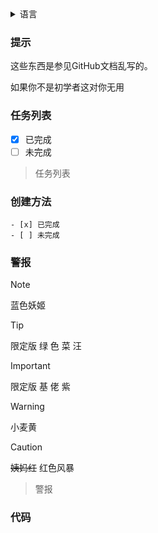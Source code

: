 <details>
<summary>语言</summary>

[English](https://github.com/zhanshenxiaomao/Test-the-repository/blob/main/English.md)

</details>

### 提示

这些东西是参见GitHub文档乱写的。

如果你不是初学者这对你无用

### 任务列表

- [x] 已完成
- [ ] 未完成

>任务列表
### 创建方法
```
- [x] 已完成
- [ ] 未完成
```
### 警报



> [!NOTE]
> 蓝色妖姬

> [!TIP]
> 限定版 绿 色 菜 汪

> [!IMPORTANT]
> 限定版 基 佬 紫

> [!WARNING]
> 小麦黄

> [!CAUTION]
> ~~姨妈红~~ 红色风暴

>警报

### 代码

